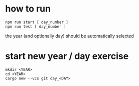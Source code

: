 # how to run

```shell
npm run start [ day_number ]
npm run test [ day_number ]
```

the year (and optionally day) should be automatically selected

# start new year / day exercise

```shell
mkdir <YEAR>
cd <YEAR>
cargo new --vcs git day_<DAY>
```
